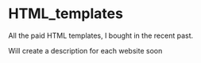 # HTML_templates

All the paid HTML templates, I bought in the recent past.

Will create a description for each website soon
